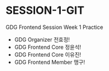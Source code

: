 # SESSION-1-GIT
GDG Frontend Session Week 1 Practice

- GDG Organizer 전효정!
- GDG Frontend Core 정윤석!
- GDG Frontend Core 이유진!
- GDG Frontend Member 맹구!
